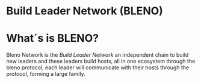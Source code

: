 # Build Leader Network (BLENO)

# What´s is BLENO?

Bleno Network is the *Build Leader Network* an independent chain to build new leaders and these leaders build hosts, 
all in one ecosystem through the bleno protocol, each leader will communicate with their hosts through the protocol, 
forming a large family.
